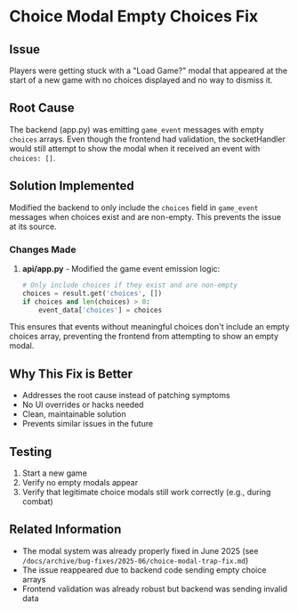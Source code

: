 # Choice Modal Empty Choices Fix

## Issue
Players were getting stuck with a "Load Game?" modal that appeared at the start of a new game with no choices displayed and no way to dismiss it.

## Root Cause
The backend (app.py) was emitting `game_event` messages with empty `choices` arrays. Even though the frontend had validation, the socketHandler would still attempt to show the modal when it received an event with `choices: []`.

## Solution Implemented
Modified the backend to only include the `choices` field in `game_event` messages when choices exist and are non-empty. This prevents the issue at its source.

### Changes Made

1. **api/app.py** - Modified the game event emission logic:
   ```python
   # Only include choices if they exist and are non-empty
   choices = result.get('choices', [])
   if choices and len(choices) > 0:
       event_data['choices'] = choices
   ```

This ensures that events without meaningful choices don't include an empty choices array, preventing the frontend from attempting to show an empty modal.

## Why This Fix is Better
- Addresses the root cause instead of patching symptoms
- No UI overrides or hacks needed
- Clean, maintainable solution
- Prevents similar issues in the future

## Testing
1. Start a new game
2. Verify no empty modals appear
3. Verify that legitimate choice modals still work correctly (e.g., during combat)

## Related Information
- The modal system was already properly fixed in June 2025 (see `/docs/archive/bug-fixes/2025-06/choice-modal-trap-fix.md`)
- The issue reappeared due to backend code sending empty choice arrays
- Frontend validation was already robust but backend was sending invalid data
